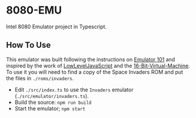 # 8080-EMU
Intel 8080 Emulator project in Typescript.

## How To Use
This emulator was built following the instructions on [Emulator 101](http://www.emulator101.com/welcome.html) and inspired by the work of [LowLevelJavaScript](https://github.com/LowLevelJavaScript) and the [16-Bit-Virtual-Machine](https://github.com/LowLevelJavaScript/16-Bit-Virtual-Machine). To use it you will need to find a copy of the Space Invaders ROM and put the files in `./roms/invaders`. 

 - Edit `./src/index.ts` to use the `Invaders` emulator (`./src/emulator/invaders.ts`).
 - Build the source: `npm run build`
 - Start the emulator; `npm start`